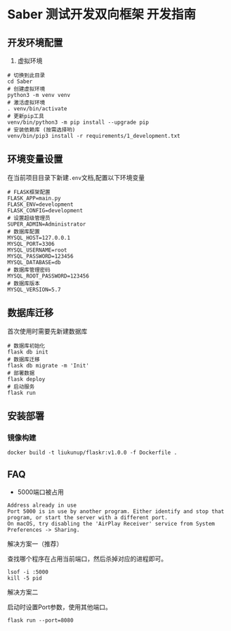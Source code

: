 # Saber 测试开发双向框架 开发指南

## 开发环境配置

1. 虚拟环境

```shell
# 切换到此目录
cd Saber
# 创建虚拟环境
python3 -m venv venv
# 激活虚拟环境
. venv/bin/activate
# 更新pip工具
venv/bin/python3 -m pip install --upgrade pip
# 安装依赖库 (按需选择哟)
venv/bin/pip3 install -r requirements/1_development.txt
```

## 环境变量设置

在当前项目目录下新建`.env`文档,配置以下环境变量

```dotenv
# FLASK框架配置
FLASK_APP=main.py
FLASK_ENV=development
FLASK_CONFIG=development
# 设置超级管理员
SUPER_ADMIN=Administrator
# 数据库配置
MYSQL_HOST=127.0.0.1
MYSQL_PORT=3306
MYSQL_USERNAME=root
MYSQL_PASSWORD=123456
MYSQL_DATABASE=db
# 数据库管理密码
MYSQL_ROOT_PASSWORD=123456
# 数据库版本
MYSQL_VERSION=5.7
```

## 数据库迁移

首次使用时需要先新建数据库

```shell
# 数据库初始化
flask db init
# 数据库迁移
flask db migrate -m 'Init'
# 部署数据
flask deploy
# 启动服务
flask run
```














## 安装部署

### 镜像构建

```shell
docker build -t liukunup/flaskr:v1.0.0 -f Dockerfile .
```

## FAQ

- 5000端口被占用

```text
Address already in use
Port 5000 is in use by another program. Either identify and stop that program, or start the server with a different port.
On macOS, try disabling the 'AirPlay Receiver' service from System Preferences -> Sharing.
```

解决方案一（推荐）

查找哪个程序在占用当前端口，然后杀掉对应的进程即可。

```shell
lsof -i :5000
kill -5 pid
```

解决方案二

启动时设置Port参数，使用其他端口。

```shell
flask run --port=8080
```
